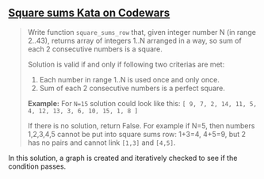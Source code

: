 ## [Square sums Kata on Codewars](https://www.codewars.com/kata/5a6b24d4e626c59d5b000066/train/python)


> Write function `square_sums_row` that, given integer number N (in range 2..43), returns array of integers 1..N arranged in a way, so sum of each 2 consecutive numbers is a square.
>
> Solution is valid if and only if following two criterias are met:
> 
> 1. Each number in range 1..N is used once and only once. 
> 2. Sum of each 2 consecutive numbers is a perfect square.
> 
> **Example:**
> For `N=15` solution could look like this: 
> `[ 9, 7, 2, 14, 11, 5, 4, 12, 13, 3, 6, 10, 15, 1, 8 ]`
> 
> If there is no solution, return False. For example if N=5, then numbers 1,2,3,4,5 cannot be put into square sums row: 1+3=4, 4+5=9, but 2 has no pairs and cannot link `[1,3]` and `[4,5]`.

In this solution, a graph is created and iteratively checked to see if the condition passes. 